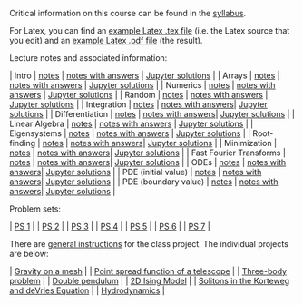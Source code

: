 Critical information on this course can be found in the
[syllabus](pdf/syllabus.pdf). 

For Latex, you can find an [example Latex .tex file](example.tex)
(i.e. the Latex source that you edit) and an
[example Latex .pdf file](pdf/example.pdf) (the result).

Lecture notes and associated information:

| Intro | [notes](pdf/intro.pdf) | [notes with answers](pdf/intro-answers.pdf) | [Jupyter solutions](https://nbviewer.jupyter.org/github/blanton144/computational-grad/blob/main/docs/notebooks/intro.ipynb) | 
| Arrays | [notes](pdf/arrays.pdf) | [notes with answers](pdf/arrays-answers.pdf) | [Jupyter solutions](https://nbviewer.jupyter.org/github/blanton144/computational-grad/blob/main/docs/notebooks/arrays.ipynb) | 
| Numerics | [notes](pdf/numerics.pdf) | [notes with answers](pdf/numerics-answers.pdf) | [Jupyter solutions](https://nbviewer.jupyter.org/github/blanton144/computational-grad/blob/main/docs/notebooks/numerics.ipynb) | 
| Random | [notes](pdf/random.pdf) | [notes with answers](pdf/random-answers.pdf) | [Jupyter solutions](https://nbviewer.jupyter.org/github/blanton144/computational-grad/blob/main/docs/notebooks/random.ipynb) | 
| Integration | [notes](pdf/integration.pdf) | [notes with answers](pdf/integration-answers.pdf)| [Jupyter solutions](https://nbviewer.jupyter.org/github/blanton144/computational-grad/blob/main/docs/notebooks/integration.ipynb) | 
| Differentiation | [notes](pdf/differentiation.pdf) | [notes with answers](pdf/differentiation-answers.pdf)| [Jupyter solutions](https://nbviewer.jupyter.org/github/blanton144/computational-grad/blob/main/docs/notebooks/differentiation.ipynb) | 
| Linear Algebra | [notes](pdf/linear-algebra.pdf) | [notes with answers](pdf/linear-algebra-answers.pdf) | [Jupyter solutions](https://nbviewer.jupyter.org/github/blanton144/computational-grad/blob/main/docs/notebooks/linear-algebra.ipynb) | 
| Eigensystems | [notes](pdf/eigensystems.pdf) | [notes with answers](pdf/eigensystems-answers.pdf) | [Jupyter solutions](https://nbviewer.jupyter.org/github/blanton144/computational-grad/blob/main/docs/notebooks/eigensystems.ipynb) | 
| Root-finding | [notes](pdf/roots.pdf) | [notes with answers](pdf/roots-answers.pdf)| [Jupyter solutions](https://nbviewer.jupyter.org/github/blanton144/computational-grad/blob/main/docs/notebooks/roots.ipynb) | 
| Minimization | [notes](pdf/minimization.pdf) | [notes with answers](pdf/minimization-answers.pdf)| [Jupyter solutions](https://nbviewer.jupyter.org/github/blanton144/computational-grad/blob/main/docs/notebooks/roots.ipynb) | 
| Fast Fourier Transforms | [notes](pdf/fft.pdf) | [notes with answers](pdf/fft-answers.pdf)| [Jupyter solutions](https://nbviewer.jupyter.org/github/blanton144/computational-grad/blob/main/docs/notebooks/fft.ipynb) | 
| ODEs | [notes](pdf/ode.pdf) | [notes with answers](pdf/ode-answers.pdf)| [Jupyter solutions](https://nbviewer.jupyter.org/github/blanton144/computational-grad/blob/main/docs/notebooks/ode.ipynb) | 
| PDE (initial value) | [notes](pdf/pde.pdf) | [notes with answers](pdf/pde-answers.pdf)| [Jupyter solutions](https://nbviewer.jupyter.org/github/blanton144/computational-grad/blob/main/docs/notebooks/pde.ipynb) | 
| PDE (boundary value) | [notes](pdf/boundary.pdf) | [notes with answers](pdf/boundary-answers.pdf)| [Jupyter solutions](https://nbviewer.jupyter.org/github/blanton144/computational-grad/blob/main/docs/notebooks/boundary.ipynb) | 

Problem sets: 

| [PS 1](pdf/ps-1.pdf) | 
| [PS 2](pdf/ps-2.pdf) | 
| [PS 3](pdf/ps-3.pdf) | 
| [PS 4](pdf/ps-4.pdf) | 
| [PS 5](pdf/ps-5.pdf) | 
| [PS 6](pdf/ps-6.pdf) | 
| [PS 7](pdf/ps-7.pdf) | 

There are [general instructions](pdf/projects-general.pdf) for the
class project. The individual projects are below:

| [Gravity on a mesh](pdf/project-gravity-mesh.pdf) | 
| [Point spread function of a telescope](pdf/project-telescope.pdf) | 
| [Three-body problem](pdf/project-three-body.pdf) | 
| [Double pendulum](pdf/project-double-pendulum.pdf) | 
| [2D Ising Model](pdf/project-ising.pdf) | 
| [Solitons in the Korteweg and deVries Equation](pdf/project-soliton.pdf) | 
| [Hydrodynamics](pdf/project-hydro.pdf) | 
